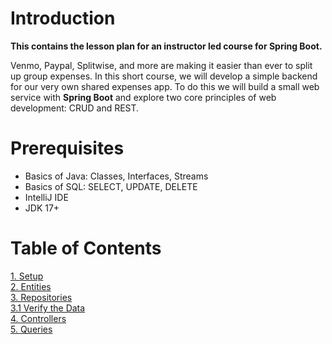 # Introduction
**This contains the lesson plan for an instructor led course for Spring Boot.**

Venmo, Paypal, Splitwise, and more are making it easier than ever to split up group expenses. 
In this short course, we will develop a simple backend for our very own shared expenses app.
To do this we will build a small web service with **Spring Boot** and explore two core principles of web development: CRUD and REST.

# Prerequisites
* Basics of Java: Classes, Interfaces, Streams
* Basics of SQL: SELECT, UPDATE, DELETE
* IntelliJ IDE
* JDK 17+

# Table of Contents
[1. Setup](lesson-plan/demonstrations/1-setup.md)  
[2. Entities](lesson-plan/demonstrations/2-entities.md)  
[3. Repositories](lesson-plan/demonstrations/3-repositories.md)  
[3.1 Verify the Data](../activies/3-1-sql.md)  
[4. Controllers](lesson-plan/demonstrations/4-controllers.md)  
[5. Queries](lesson-plan/demonstrations/5-queries.md)  